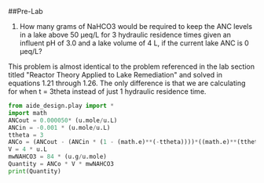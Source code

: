 ##Pre-Lab
1)	How many grams of NaHCO3 would be required to keep the ANC levels in a lake above 50 µeq/L for 3 hydraulic residence times given an influent pH of 3.0 and a lake volume of 4 L, if the current lake ANC is 0 µeq/L?

This problem is almost identical to the problem referenced in the lab section titled "Reactor Theory Applied to Lake Remediation" and solved in equations 1.21 through 1.26. The only difference is that we are calculating for when t = 3theta instead of just 1 hydraulic residence time.

```Python
from aide_design.play import *
import math
ANCout = 0.000050* (u.mole/u.L)
ANCin = -0.001 * (u.mole/u.L)
ttheta = 3
ANCo = (ANCout - (ANCin * (1 - (math.e)**(-ttheta))))*((math.e)**(ttheta))
V = 4 * u.L
mwNAHCO3 = 84 * (u.g/u.mole)
Quantity = ANCo * V * mwNAHCO3
print(Quantity)
